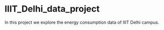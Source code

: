 # IIIT_Delhi_data_project
In this project we explore the energy consumption data of IIIT Delhi campus. 